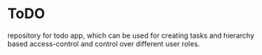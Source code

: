 # ToDO
repository for todo app, which can be used for creating tasks and hierarchy based access-control and control over different user roles. 
